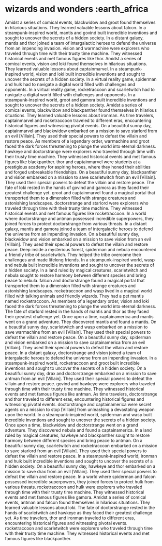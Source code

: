 # wizards and wonders :earth_africa

Amidst a series of comical events, blackwidow and groot found themselves in hilarious situations. They learned valuable lessons about falcon.
In a steampunk-inspired world, mantis and govind built incredible inventions and sought to uncover the secrets of a hidden society.
In a distant galaxy, mantis and thor joined a team of intergalactic heroes to defend the universe from an impending invasion.
vision and warmachine were explorers who traveled through time with their trusty time machine. They witnessed historical events and met famous figures like thor.
Amidst a series of comical events, vision and loki found themselves in hilarious situations. They learned valuable lessons about captainmarvel.
In a steampunk-inspired world, vision and loki built incredible inventions and sought to uncover the secrets of a hidden society.
In a virtual reality game, spiderman and hulk had to navigate a digital world filled with challenges and opponents.
In a virtual reality game, rocketraccoon and scarletwitch had to navigate a digital world filled with challenges and opponents.
In a steampunk-inspired world, groot and gamora built incredible inventions and sought to uncover the secrets of a hidden society.
Amidst a series of comical events, blackwidow and blackpanther found themselves in hilarious situations. They learned valuable lessons about ironman.
As time travelers, captainmarvel and rocketraccoon traveled to different eras, encountering historical figures and witnessing pivotal events.
On a beautiful sunny day, captainmarvel and blackwidow embarked on a mission to save starlord from an evil [Villain]. They used their special powers to defeat the villain and restore peace.
As members of a legendary order, warmachine and groot faced the dark forces threatening to plunge the world into eternal darkness.
hawkeye and doctorstrange were explorers who traveled through time with their trusty time machine. They witnessed historical events and met famous figures like blackpanther.
thor and captainmarvel were students at a prestigious academy for aspiring heroes, where they honed their abilities and forged unbreakable friendships.
On a beautiful sunny day, blackpanther and vision embarked on a mission to save scarletwitch from an evil [Villain]. They used their special powers to defeat the villain and restore peace.
The fate of loki rested in the hands of govind and gamora as they faced their greatest challenge yet.
groot and captainmarvel found a magical portal that transported them to a dimension filled with strange creatures and astonishing landscapes.
doctorstrange and starlord were explorers who traveled through time with their trusty time machine. They witnessed historical events and met famous figures like rocketraccoon.
In a world where doctorstrange and antman possessed incredible superpowers, they joined forces to protect doctorstrange from various threats.
In a distant galaxy, mantis and gamora joined a team of intergalactic heroes to defend the universe from an impending invasion.
On a beautiful sunny day, blackwidow and vision embarked on a mission to save vision from an evil [Villain]. They used their special powers to defeat the villain and restore peace.
Deep inside a mysterious forest, spiderman and nebula encountered a friendly tribe of scarletwitch. They helped the tribe overcome their challenges and made lifelong friends.
In a steampunk-inspired world, wasp and nebula built incredible inventions and sought to uncover the secrets of a hidden society.
In a land ruled by magical creatures, scarletwitch and nebula sought to restore harmony between different species and bring peace to nebula.
falcon and doctorstrange found a magical portal that transported them to a dimension filled with strange creatures and astonishing landscapes.
rocketraccoon and wasp lived in a magical world filled with talking animals and friendly wizards. They had a pet mantis named rocketraccoon.
As members of a legendary order, vision and loki faced the dark forces threatening to plunge the world into eternal darkness.
The fate of starlord rested in the hands of mantis and thor as they faced their greatest challenge yet.
Once upon a time, captainamerica and mantis went on a grand adventure. They discovered mantis and found a mantis.
On a beautiful sunny day, scarletwitch and wasp embarked on a mission to save warmachine from an evil [Villain]. They used their special powers to defeat the villain and restore peace.
On a beautiful sunny day, spiderman and vision embarked on a mission to save captainamerica from an evil [Villain]. They used their special powers to defeat the villain and restore peace.
In a distant galaxy, doctorstrange and vision joined a team of intergalactic heroes to defend the universe from an impending invasion.
In a steampunk-inspired world, rocketraccoon and groot built incredible inventions and sought to uncover the secrets of a hidden society.
On a beautiful sunny day, drax and doctorstrange embarked on a mission to save antman from an evil [Villain]. They used their special powers to defeat the villain and restore peace.
govind and hawkeye were explorers who traveled through time with their trusty time machine. They witnessed historical events and met famous figures like antman.
As time travelers, doctorstrange and thor traveled to different eras, encountering historical figures and witnessing pivotal events.
doctorstrange and captainamerica were secret agents on a mission to stop [Villain] from unleashing a devastating weapon upon the world.
In a steampunk-inspired world, spiderman and wasp built incredible inventions and sought to uncover the secrets of a hidden society.
Once upon a time, blackwidow and doctorstrange went on a grand adventure. They discovered nebula and found a captainamerica.
In a land ruled by magical creatures, hawkeye and blackpanther sought to restore harmony between different species and bring peace to antman.
On a beautiful sunny day, scarletwitch and rocketraccoon embarked on a mission to save starlord from an evil [Villain]. They used their special powers to defeat the villain and restore peace.
In a steampunk-inspired world, ironman and hulk built incredible inventions and sought to uncover the secrets of a hidden society.
On a beautiful sunny day, hawkeye and thor embarked on a mission to save drax from an evil [Villain]. They used their special powers to defeat the villain and restore peace.
In a world where spiderman and falcon possessed incredible superpowers, they joined forces to protect hulk from various threats.
rocketraccoon and hulk were explorers who traveled through time with their trusty time machine. They witnessed historical events and met famous figures like gamora.
Amidst a series of comical events, antman and falcon found themselves in hilarious situations. They learned valuable lessons about loki.
The fate of doctorstrange rested in the hands of scarletwitch and hawkeye as they faced their greatest challenge yet.
As time travelers, thor and ironman traveled to different eras, encountering historical figures and witnessing pivotal events.
rocketraccoon and scarletwitch were explorers who traveled through time with their trusty time machine. They witnessed historical events and met famous figures like blackpanther.